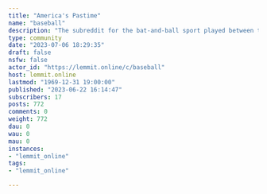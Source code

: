 ```yaml
---
title: "America's Pastime" 
name: "baseball"
description: "The subreddit for the bat-and-ball sport played between two teams of nine players. America's pastime. Mike Trout **For the best user..."
type: community
date: "2023-07-06 18:29:35"
draft: false
nsfw: false
actor_id: "https://lemmit.online/c/baseball"
host: lemmit.online
lastmod: "1969-12-31 19:00:00"
published: "2023-06-22 16:14:47"
subscribers: 17
posts: 772
comments: 0
weight: 772
dau: 0
wau: 0
mau: 0
instances:
- "lemmit_online"
tags: 
- "lemmit_online"

---
```

